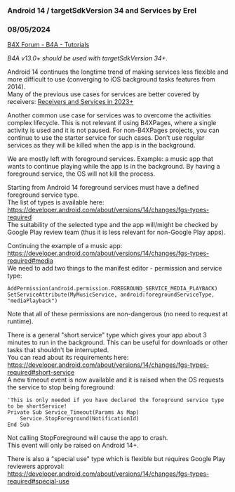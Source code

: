 ### Android 14 / targetSdkVersion 34 and Services by Erel
### 08/05/2024
[B4X Forum - B4A - Tutorials](https://www.b4x.com/android/forum/threads/162140/)

*B4A v13.0+ should be used with targetSdkVersion 34+.*  
  
Android 14 continues the longtime trend of making services less flexible and more difficult to use (converging to iOS background tasks features from 2014).  
Many of the previous use cases for services are better covered by receivers: [Receivers and Services in 2023+](https://www.b4x.com/android/forum/threads/145370/#content)  
  
Another common use case for services was to overcome the activities complex lifecycle. This is not relevant if using B4XPages, where a single activity is used and it is not paused. For non-B4XPages projects, you can continue to use the starter service for such cases. Don't use regular services as they will be killed when the app is in the background.  
  
We are mostly left with foreground services. Example: a music app that wants to continue playing while the app is in the background. By having a foreground service, the OS will not kill the process.  
  
Starting from Android 14 foreground services must have a defined foreground service type.  
The list of types is available here: <https://developer.android.com/about/versions/14/changes/fgs-types-required>  
The suitability of the selected type and the app will/might be checked by Google Play review team (thus it is less relevant for non-Google Play apps).  
  
Continuing the example of a music app: <https://developer.android.com/about/versions/14/changes/fgs-types-required#media>  
We need to add two things to the manifest editor - permission and service type:  

```B4X
AddPermission(android.permission.FOREGROUND_SERVICE_MEDIA_PLAYBACK)  
SetServiceAttribute(MyMusicService, android:foregroundServiceType, "mediaPlayback")
```

  
Note that all of these permissions are non-dangerous (no need to request at runtime).  
  
There is a general "short service" type which gives your app about 3 minutes to run in the background. This can be useful for downloads or other tasks that shouldn't be interrupted.  
You can read about its requirements here: <https://developer.android.com/about/versions/14/changes/fgs-types-required#short-service>  
A new timeout event is now available and it is raised when the OS requests the service to stop being foreground:  

```B4X
'This is only needed if you have declared the foreground service type to be shortService!  
Private Sub Service_Timeout(Params As Map)  
    Service.StopForeground(NotificationId)  
End Sub
```

  
Not calling StopForeground will cause the app to crash.  
This event will only be raised on Android 14+.  
  
There is also a "special use" type which is flexible but requires Google Play reviewers approval: <https://developer.android.com/about/versions/14/changes/fgs-types-required#special-use>